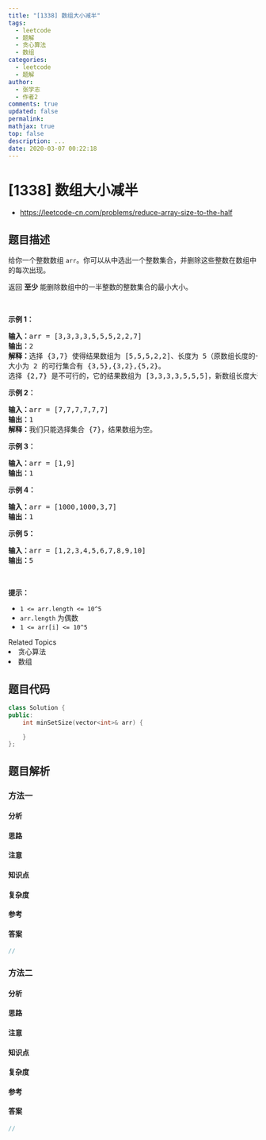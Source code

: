 ```yaml
---
title: "[1338] 数组大小减半"
tags:
  - leetcode
  - 题解
  - 贪心算法
  - 数组
categories:
  - leetcode
  - 题解
author:
  - 张学志
  - 作者2
comments: true
updated: false
permalink:
mathjax: true
top: false
description: ...
date: 2020-03-07 00:22:18
---
```



# [1338] 数组大小减半
* https://leetcode-cn.com/problems/reduce-array-size-to-the-half


## 题目描述

<p>给你一个整数数组&nbsp;<code>arr</code>。你可以从中选出一个整数集合，并删除这些整数在数组中的每次出现。</p>

<p>返回&nbsp;<strong>至少</strong>&nbsp;能删除数组中的一半整数的整数集合的最小大小。</p>

<p>&nbsp;</p>

<p><strong>示例 1：</strong></p>

<pre><strong>输入：</strong>arr = [3,3,3,3,5,5,5,2,2,7]
<strong>输出：</strong>2
<strong>解释：</strong>选择 {3,7} 使得结果数组为 [5,5,5,2,2]、长度为 5（原数组长度的一半）。
大小为 2 的可行集合有 {3,5},{3,2},{5,2}。
选择 {2,7} 是不可行的，它的结果数组为 [3,3,3,3,5,5,5]，新数组长度大于原数组的二分之一。
</pre>

<p><strong>示例 2：</strong></p>

<pre><strong>输入：</strong>arr = [7,7,7,7,7,7]
<strong>输出：</strong>1
<strong>解释：</strong>我们只能选择集合 {7}，结果数组为空。
</pre>

<p><strong>示例 3：</strong></p>

<pre><strong>输入：</strong>arr = [1,9]
<strong>输出：</strong>1
</pre>

<p><strong>示例 4：</strong></p>

<pre><strong>输入：</strong>arr = [1000,1000,3,7]
<strong>输出：</strong>1
</pre>

<p><strong>示例 5：</strong></p>

<pre><strong>输入：</strong>arr = [1,2,3,4,5,6,7,8,9,10]
<strong>输出：</strong>5
</pre>

<p>&nbsp;</p>

<p><strong>提示：</strong></p>

<ul>
	<li><code>1 &lt;= arr.length &lt;= 10^5</code></li>
	<li><code>arr.length</code>&nbsp;为偶数</li>
	<li><code>1 &lt;= arr[i] &lt;= 10^5</code></li>
</ul>
<div><div>Related Topics</div><div><li>贪心算法</li><li>数组</li></div></div>


## 题目代码

```cpp
class Solution {
public:
    int minSetSize(vector<int>& arr) {

    }
};
```


## 题目解析


### 方法一

#### 分析

#### 思路

#### 注意

#### 知识点

#### 复杂度

#### 参考

#### 答案

```cpp
//
```


### 方法二

#### 分析

#### 思路

#### 注意

#### 知识点

#### 复杂度

#### 参考

#### 答案

```cpp
//
```


